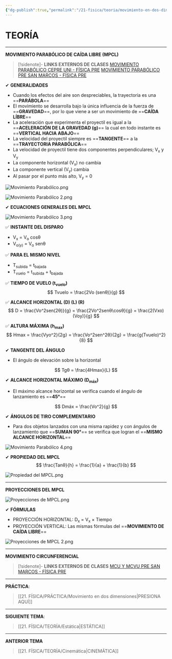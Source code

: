 ```yaml
---
{"dg-publish":true,"permalink":"/21-fisica/teoria/movimiento-en-dos-dimensiones/","tags":["Física","Teoría","Completo"]}
---
```


# TEORÍA
---
**MOVIMIENTO PARABÓLICO DE CAÍDA LIBRE (MPCL)**

>[!sidenote]- **LINKS EXTERNOS DE CLASES**
>[MOVIMIENTO PARABÓLICO CEPRE UNI - FÍSICA PRE](https://youtu.be/Okb1xWqt8LY?si=tOEwzFbK8civMwFU)
>[MOVIMIENTO PARABÓLICO PRE SAN MARCOS - FÍSICA PRE](https://youtu.be/NbGRXkalRqA?si=e4LS1L3IMBebX8xP)

✔ **GENERALIDADES**
- Cuando los efectos del aire son despreciables, la trayectoria es una ==**PARÁBOLA**== 
- El movimiento se desarrolla bajo la única influencia de la fuerza de ==**GRAVEDAD**==, por lo que viene a ser un movimiento de ==**CAÍDA LÍBRE**== 
- La aceleración que experimenta el proyectil es igual a la ==**ACELERACIÓN DE LA GRAVEDAD (g)**== la cual en todo instante es ==**VERTICAL HACIA ABAJO**== 
- La velocidad del proyectil siempre es ==**TANGENTE**== a la ==**TRAYECTORIA PARABÓLICA**== 
- La velocidad de proyectil tiene dos componentes perpendiculares; V<sub>x</sub> y V<sub>y</sub> 
- La componente horizontal (V<sub>x</sub>) no cambia
- La componente vertical (V<sub>y</sub>) cambia
- Al pasar por el punto más alto, V<sub>y</sub> = 0

![Movimiento Parabólico.png](/img/user/1.%20ELEMENTOS%20GR%C3%81FICOS/Movimiento%20Parab%C3%B3lico.png)

![Movimiento Parabólico 2.png](/img/user/1.%20ELEMENTOS%20GR%C3%81FICOS/Movimiento%20Parab%C3%B3lico%202.png)

✔ **ECUACIONES GENERALES DEL MPCL** 

![Movimiento Parabólico 3.png](/img/user/1.%20ELEMENTOS%20GR%C3%81FICOS/Movimiento%20Parab%C3%B3lico%203.png)

✅ **INSTANTE DEL DISPARO**
- V<sub>x</sub> = V<sub>o</sub> cosθ
- V<sub>o(y)</sub> = V<sub>o</sub> senθ  

✅ **PARA EL MISMO NIVEL**
- T<sub>subida</sub> = t<sub>bajada</sub> 
- T<sub>vuelo</sub> = t<sub>subida</sub> + t<sub>bajada</sub> 

✅ **TIEMPO DE VUELO (t<sub>vuelo</sub>)** 
$$
Tvuelo = \frac{2Vo (senθ)}{g}
$$

✅ **ALCANCE HORIZONTAL (D) (L) (R)** 
$$
D = \frac{Vo^2sen(2θ)}{g} = \frac{2Vo^2senθ\cosθ}{g} = \frac{2(Vxo)(Voy)}{g}
$$

✅ **ALTURA MÁXIMA (h<sub>max</sub>)**
$$
Hmax = \frac{Vyo^2}{2g} = \frac{Vo^2sen^2θ}{2g} = \frac{g(Tvuelo)^2}{8}
$$

✔ **TANGENTE DEL ÁNGULO** 
- El ángulo de elevación sobre la horizontal

$$
Tgθ = \frac{4Hmax}{L}
$$

✔ **ALCANCE HORIZONTAL MÁXIMO (D<sub>máx</sub>)** 
- El máximo alcance horizontal se verifica cuando el ángulo de lanzamiento es ==**45°**== 

$$
Dmáx = \frac{Vo^2}{g}
$$

✔ **ÁNGULOS DE TIRO COMPLEMENTARIO** 
- Para dos objetos lanzados con una misma rapidez y con ángulos de lanzamiento que ==**SUMAN 90°**== se verifica que logran el ==**MISMO ALCANCE HORIZONTAL**== 

![Movimiento Parabólico 4.png](/img/user/1.%20ELEMENTOS%20GR%C3%81FICOS/Movimiento%20Parab%C3%B3lico%204.png)

✔ **PROPIEDAD DEL MPCL** 
$$
\frac{Tanθ}{h} = \frac{1}{a} + \frac{1}{b}
$$

![Propiedad del MPCL.png](/img/user/1.%20ELEMENTOS%20GR%C3%81FICOS/Propiedad%20del%20MPCL.png)

---
**PROYECCIONES DEL MPCL** 

![Proyecciones de MPCL.png](/img/user/1.%20ELEMENTOS%20GR%C3%81FICOS/Proyecciones%20de%20MPCL.png)

✔ **FÓRMULAS**
- PROYECCIÓN HORIZONTAL: D<sub>x</sub> = V<sub>x</sub> × Tiempo
- PROYECCIÓN VERTICAL: Las mismas fórmulas del ==**MOVIMIENTO DE CAÍDA LIBRE**== 

![Proyecciones de MPCL 2.png](/img/user/1.%20ELEMENTOS%20GR%C3%81FICOS/Proyecciones%20de%20MPCL%202.png)

---
**MOVIMIENTO CIRCUNFERENCIAL**

>[!sidenote]- **LINKS EXTERNOS DE CLASES**
>[MCU Y MCVU PRE SAN MARCOS - FÍSICA PRE](https://youtu.be/VEE0MGNWH1o?si=oMMj_IS3dGycDIJm)



---
**PRÁCTICA**:
>[[21. FÍSICA/PRÁCTICA/Movimiento en dos dimensiones\|PRESIONA AQUÍ]]

---
**SIGUIENTE TEMA**:
>[[21. FÍSICA/TEORÍA/Estática\|ESTÁTICA]]

---
**ANTERIOR TEMA** 
>[[21. FÍSICA/TEORÍA/Cinemática\|CINEMÁTICA]]
